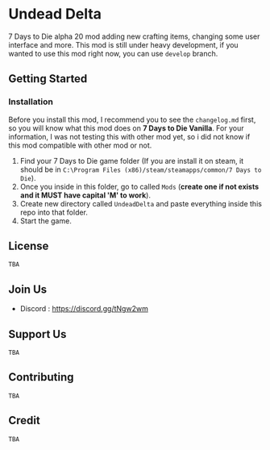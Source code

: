 # Undead Delta

7 Days to Die alpha 20 mod adding new crafting items, changing some user interface and more. This mod is still under
heavy development, if you wanted to use this mod right now, you can use `develop` branch.

## Getting Started

### Installation

Before you install this mod, I recommend you to see the `changelog.md` first, so you will know what this mod does on
**7 Days to Die Vanilla**. For your information, I was not testing this with other mod yet, so i did not know if this
mod compatible with other mod or not.

1. Find your 7 Days to Die game folder (If you are install it on steam, it should be
   in `C:\Program Files (x86)/steam/steamapps/common/7 Days to Die`).
2. Once you inside in this folder, go to called `Mods` (**create one if not exists and it MUST have capital 'M' to
   work**).
3. Create new directory called `UndeadDelta` and paste everything inside this repo into that folder.
4. Start the game.

## License

```
TBA
```

## Join Us

- Discord : https://discord.gg/tNgw2wm

## Support Us

``` 
TBA
```

## Contributing

``` 
TBA
```

## Credit

```
TBA
```
